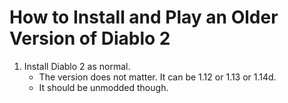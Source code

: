 # How to Install and Play an Older Version of Diablo 2


1. Install Diablo 2 as normal.
	- The version does not matter. It can be 1.12 or 1.13 or 1.14d.
	- It should be unmodded though.
